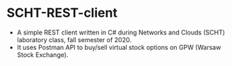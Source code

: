 # SCHT-REST-client

* A simple REST client written in C# during Networks and Clouds (SCHT) laboratory class, fall semester of 2020. 
* It uses Postman API to buy/sell virtual stock options on GPW (Warsaw Stock Exchange).
